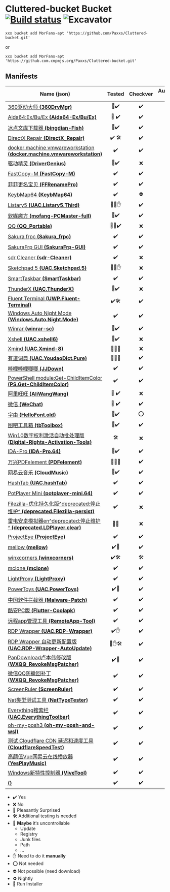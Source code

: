 # Cluttered-bucket Bucket [![Build status](https://ci.appveyor.com/api/projects/status/r1swkc1x7whqn278?svg=true)](https://ci.appveyor.com/project/Paxxs/cluttered-bucket) ![Excavator](https://github.com/Paxxs/Cluttered-bucket/workflows/Excavator/badge.svg)

`xxx bucket add MorFans-apt 'https://github.com/Paxxs/Cluttered-bucket.git'`

or

`xxx bucket add MorFans-apt 'https://github.com.cnpmjs.org/Paxxs/Cluttered-bucket.git'`

## Manifests

| Name **(json)**                                                                                                              | Tested | Checkver | Autoupdate (Hash) | Official |
| ---------------------------------------------------------------------------------------------------------------------------- | :----: | :------: | :---------------: | :------: |
| [360驱动大师 **(360DrvMgr)**](./bucket/360DrvMgr.json)                                                                       |   🎉✔️   |    ✔️     |       ❌ (❌)       |    ❌     |
| [Aida64:Ex/Bu/Ex **(Aida64-Ex/Bu/Ex)**](./bucket/Aida64-Ex.json)                                                             |  🎉 ✔️   |    ✔️     |       ✔️ (⛔️)       |    ✔️     |
| [冰点文库下载器 **(bingdian-Fish)**](./bucket/bingdian-Fish.json)                                                            |   🎉✔️   |    ✔️     |       ❌ (❌)       |    ❌     |
| [DirectX Repair **(DirectX_Repair)**](./bucket/DirectX_Repair.json)                                                          |  ✔️ 🛠   |    ✔️     |       ❌ (❌)       |    ✔️     |
| [docker machine vmwareworkstation **(docker.machine.vmwareworkstation)**](./bucket/docker.machine.vmwareworkstation.json)    |   ✔️    |    ✔️     |       ✔️ (⛔️)       |    ✔️     |
| [驱动精灵 **(DriverGenius)**](./bucket/DriverGenius.json)                                                                    |   🎉✔️   |    ❌     |       ❌ (❌)       |    ❌     |
| [FastCopy-M **(FastCopy-M)**](./bucket/FastCopy-M.json)                                                                      |   ✔️    |    ✔️     |       ✔️ (⛔️)       |    ✔️     |
| [菲菲更名宝贝 **(FFRenamePro)**](./bucket/FFRenamePro.json)                                                                  |   ✔️    |    ✔️     |       ✔️ (⛔️)       |    ✔️     |
| [KeybMap64 **(KeybMap64)**](./bucket/KeybMap64.json)                                                                         |   ✔️    |    ⛔️     |       ❌ (❌)       |    ✔️     |
| [Listary5 **(UAC.Listary5.Third)**](./bucket/UAC.Listary5.Third.json)                                                        |  🎉🎃✋   |    ✔️     |       ❌ (❌)       |    ❌     |
| [软媒魔方 **(mofang-PCMaster-full)**](./bucket/mofang-PCMaster-full.json)                                                    |   🔶✔️   |    ✔️     |       ✔️ (⛔️)       |    ✔️     |
| [QQ **(QQ_Portable)**](./bucket/QQ_Portable.json)                                                                            |  🎉🔶✔️   |    ❌     |       ❌ (❌)       |    ❌     |
| [Sakura frpc **(Sakura_frpc)**](./bucket/Sakura_frpc.json)                                                                   |   ✔️    |    ✔️     |       ✔️ (⛔️)       |    ✔️     |
| [SakuraFrp GUI **(SakuraFrp-GUI)**](./bucket/SakuraFrp-GUI.json)                                                             |   ✔️    |    ✔️     |       ✔️ (⛔️)       |    ✔️     |
| [sdr Cleaner **(sdr-Cleaner)**](./bucket/sdr-Cleaner.json)                                                                   |   ✔️    |    ❌     |       ❌ (❌)       |    ✔️     |
| [Sketchpad 5 **(UAC.Sketchpad.5)**](./bucket/UAC.Sketchpad.5.json)                                                           |  🎉🎃✋   |    ❌     |       ❌ (❌)       |    ❌     |
| [SmartTaskbar **(SmartTaskbar)**](./bucket/SmartTaskbar.json)                                                                |   ✔️    |    ✔️     |       ✔️ (⛔️)       |    ✔️     |
| [ThunderX **(UAC.ThunderX)**](./bucket/UAC.ThunderX.json)                                                                    |   🎉✔️   |    ❌     |       ❌ (❌)       |    ❌     |
| [Fluent Terminal **(UWP.Fluent-Terminal)**](./bucket/UWP.Fluent-Terminal.json)                                               |   ✔️🛠   |    ✔️     |       ❌ (❌)       |    ✔️     |
| [Windows Auto Night Mode **(Windows.Auto.Night.Mode)**](./bucket/Windows.Auto.Night.Mode.json)                               |   ✔️    |    ✔️     |       ✔️ (⛔️)       |    ✔️     |
| [Winrar **(winrar-sc)**](./bucket/winrar-sc.json)                                                                            |   🎉✔️   |    ✔️     |       ❌ (❌)       |    ✔️     |
| [Xshell **(UAC.xshell6)**](./bucket/UAC.xshell6.json)                                                                        |   🎉✔️   |    ❌     |       ❌ (❌)       |    ❌     |
| [Xmind **(UAC.Xmind-8)**](./bucket/UAC.Xmind-8.json)                                                                         |  🎉🔶🎃   |    ❌     |       ❌ (❌)       |    ❌     |
| [有道词典 **(UAC.YoudaoDict.Pure)**](./bucket/UAC.YoudaoDict.Pure.json)                                                      |  🎉🔶🎃   |    ✔️     |       ❌ (❌)       |    ❌     |
| [哔哩哔哩唧唧 **(JJDown)**](./bucket/JJDown.json)                                                                            |   ✔️    |    ✔️     |       ✔️(⛔️)        |    ✔️     |
| [PowerShell module:Get-ChildItemColor **(PS.Get-ChildItemColor)**](./bucket/PS.Get-ChildItemColor.json)                      |   ✔️    |    ✔️     |       ✔️(⛔️)        |    ✔️     |
| [阿里旺旺 **(AliWangWang)**](./bucket/AliWangWang.json)                                                                      |  🎉 ✔️   |    ❌     |       ❌ (❌)       |    ❌     |
| [微信 **(WeChat)**](./bucket/WeChat.json)                                                                                    |  🎉 ✔️   |    ✔️     |       ❌ (❌)       |    ❌     |
| [字由 **(HelloFont.old)**](./bucket/HelloFont.old.json)                                                                      |   🔶✔️   |    ⭕️     |       ❌ (❌)       |    ✔️     |
| [图吧工具箱 **(tbToolbox)**](./bucket/tbToolbox.json)                                                                        |   🔶✔️   |    ✔️     |       ❌ (❌)       |    ✔️     |
| [Win10数字权利激活自动批处理版 **(Digital-Rights-Activation-Tools)**](./bucket/Digital-Rights-Activation-Tools.json)         |   🛠    |    ❌     |       ❌ (❌)       |    ✔️     |
| [IDA-Pro **(IDA-Pro.64)**](./bucket/IDA-Pro.64.json)                                                                         |   🎉✔️   |    ✔️     |       ❌ (❌)       |    ❌     |
| [万兴PDFelement **(PDFelement)**](./bucket/PDFelement.json)                                                                  |  🎉🔶🎃   |    ✔️     |       ❌ (❌)       |    ❌     |
| [网易云音乐 **(CloudMusic)**](./bucket/CloudMusic.json)                                                                      |   🎉✔️   |    ✔️     |       ❌ (❌)       |    ❌     |
| [HashTab **(UAC.hashTab)**](./bucket/UAC.hashTab.json)                                                                       |   ✔️    |    ✔️     |       ✔️(⛔️)        |    ✔️     |
| [PotPlayer Mini **(potplayer-mini.64)**](./bucket/potplayer-mini.64.json)                                                    |   ✔️    |    ✔️     |       ❌ (❌)       |    ✔️     |
| [Filezilla-优化持久化版^deprecated:停止维护^ **(deprecated.Filezilla-persist)**](./bucket/deprecated.Filezilla-persist.json) |   ✔️    |    ❌     |       ❌(❌)        |    ✔️     |
| [雷电安卓模拟器en^deprecated:停止维护^ **(deprecated.LDPlayer.clear)**](./bucket/deprecated.LDPlayer.clear.json)             |   🎉🔶   |    ❌     |       ❌(❌)        |    ✔️     |
| [ ProjectEye **(ProjectEye)**](./bucket/ProjectEye.json)                                                                     |   ✔️    |    ✔️     |       ✔️(⛔️)        |    ✔️     |
| [ mellow **(mellow)**](./bucket/mellows.json)                                                                                |   ✔️🎃   |    ✔️     |       ✔️(⛔️)        |    ✔️     |
| [ winxcorners **(winxcorners)**](./bucket/winxcorners.json)                                                                  |   ✔️🛠   |    🛠     |       🛠(⛔️)        |    ✔️     |
| [ mclone **(mclone)**](./bucket/mclone.json)                                                                                 |   ✔️    |    ✔️     |       ✔️(⛔️)        |    ✔️     |
| [ LightProxy **(LightProxy)**](./bucket/LightProxy.json)                                                                     |   ✔️    |    ✔️     |       ✔️(⛔️)        |    ✔️     |
| [ PowerToys **(UAC.PowerToys)**](./bucket/UAC.PowerToys.json)                                                                |   ✔️🎃   |    ✔️     |       ✔️(⛔️)        |    ✔️     |
| [中国软件拦截器 **(Malware-Patch)**](./bucket/Malware-Patch.json)                                                            |   ✔️    |    ✔️     |       ✔️(⛔️)        |    ✔️     |
| [酷安PC版 **(Flutter-Coolapk)**](./bucket/Flutter-Coolapk.json)                                                              |   ✔️    |    ✔️     |       ❌ (❌)       |    ✔️     |
| [远程app管理工具 **(RemoteApp-Tool)**](./bucket/RemoteApp-Tool.json)                                                         |   ✔️    |    ✔️     |       ❌ (❌)       |    ✔️     |
| [RDP Wrapper **(UAC.RDP-Wrapper)**](./bucket/UAC.RDP-Wrapper.json)                                                           |   ✔️✋   |    ✔️     |       ✔️(⛔️)        |    ✔️     |
| [RDP Wrapper 自动更新配置版 **(UAC.RDP-Wrapper-AutoUpdate)**](./bucket/UAC.RDP-Wrapper-AutoUpdate.json)                      |  🎉✋🛠   |    ✔️     |       ✔️(⛔️)        |    ✔️     |
| [PanDownload卢本伟修改版 **(WXQQ_RevokeMsgPatcher)**](./bucket/WXQQ_RevokeMsgPatcher.json)                                   |   ✔️🔶   |    ✔️     |       ✔️(⛔️)        |    ❌     |
| [微信QQ防撤回补丁 **(WXQQ_RevokeMsgPatcher)**](./bucket/WXQQ_RevokeMsgPatcher.json)                                          |   ✔️    |    ✔️     |       ✔️(⛔️)        |    ✔️     |
| [ScreenRuler **(ScreenRuler)**](./bucket/ScreenRuler.json)                                                                   |   ✔️    |    ✔️     |       ✔️(⛔️)        |    ✔️     |
| [Nat类型测试工具 **(NatTypeTester)**](./bucket/NatTypeTester.json)                                                           |   ✔️    |    ✔️     |       ✔️(⛔️)        |    ✔️     |
| [Everything搜索栏 **(UAC.EverythingToolbar)**](./bucket/UAC.EverythingToolbar.json)                                          |   ✔️    |    ✔️     |       ✔️(⛔️)        |    ✔️     |
| [oh-my-posh3 **(oh-my-posh-and-wsl)**](./bucket/oh-my-posh-and-wsl.json)                                                     |   ✔️    |    ✔️     |       ✔️(✔️)        |    ✔️     |
| [测试 Cloudflare CDN 延迟和速度工具 **(CloudflareSpeedTest)**](./bucket/CloudflareSpeedTest.json)                            |   ✔️    |    ✔️     |       ✔️(⛔️)        |    ✔️     |
| [高颜值Vue网易云在线播放器 **(YesPlayMusic)**](./bucket/YesPlayMusic.json)                                                                |   ✔️    |    ✔️     |       ✔️(⛔️)        |    ✔️     |
| [Windows新特性控制器 **(ViveTool)**](./bucket/ViveTool.json)                                                                                                    |   ✔️    |    ✔️     |       ✔️(⛔️)        |    ✔️     |
| [ **()**](./bucket/.json)                                                                                                    |   ✔️    |    ✔️     |       ✔️(✔️)        |    ✔️     |

- ✔️ Yes
- ❌ No
- 🎉 Pleasantly Surprised
- 🛠 Additional testing is needed
- 🔶 **Maybe** it‘s uncontrollable
  - Update
  - Registry
  - Junk files
  - Path
  - …
- ✋ Need to do it **manually**
- ⭕️ Not needed
- ⛔️ Not possible (need download)
- ♻️ Nightly
- 🎃 Run Installer
